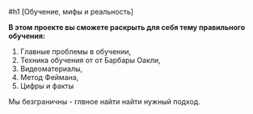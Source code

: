 #h1 [Обучение, мифы и реальность]

**В этом проекте вы сможете раскрыть для себя тему правильного обучения:** 
1. Главные проблемы в обучении,
2. Техника обучения от от Барбары Оакли,
3. Видеоматериалы,
4. Метод Феймана,
5. Цифры и факты

Мы безграничны - глвное найти найти нужный подход.